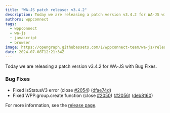 ```yaml
---
title: "WA-JS patch release: v3.4.2"
description: Today we are releasing a patch version v3.4.2 for WA-JS with Bug Fixes.
authors: wppconnect
tags:
  - wppconnect
  - wa-js
  - javascript
  - browser
image: https://opengraph.githubassets.com/1/wppconnect-team/wa-js/releases/tag/v3.4.2
date: 2024-07-08T12:21:34Z
---
```


Today we are releasing a patch version v3.4.2 for WA-JS with Bug Fixes.

<!--truncate-->

### Bug Fixes

* Fixed isStatusV3 error (close [#2054](https://github.com/wppconnect-team/wa-js/issues/2054)) ([dfae74d](https://github.com/wppconnect-team/wa-js/commit/dfae74de3751d091b5626da90d0df75381873eab))
* Fixed WPP.group.create function (close [#2050](https://github.com/wppconnect-team/wa-js/issues/2050)) ([#2056](https://github.com/wppconnect-team/wa-js/issues/2056)) ([deb8160](https://github.com/wppconnect-team/wa-js/commit/deb8160c6b3a38d1095089e9c354cdaa8e01fc16))

For more information, see the [release page](https://github.com/wppconnect-team/wa-js/releases/tag/v3.4.2).